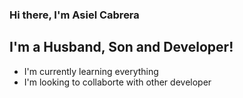 ### Hi there, I'm Asiel Cabrera 

## I'm a Husband, Son and Developer!
- I'm currently learning everything
- I'm looking to collaborte with other developer 